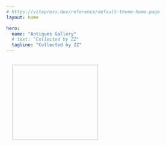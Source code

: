 ```yaml
---
# https://vitepress.dev/reference/default-theme-home-page
layout: home

hero:
  name: "Antiques Gallery"
  # text: "Collected by ZZ"
  tagline: "Collected by ZZ"
---
```


<script setup>
  import { ref, onMounted } from 'vue';
  import { withBase } from 'vitepress';

  const galleryData = ref([]);
  onMounted(async () => {
    try {
      const response = await fetch(withBase('/gallery-data.json'));
      const data = await response.json();
      galleryData.value = data.map(item => ({
        ...item,
        url: withBase(item.url)
      }));
    } catch (error) {
      console.error('Error loading gallery data:', error);
    }
  });
</script>

<div class="gallery-container">
  <div v-for="(image, index) in galleryData" :key="index" class="gallery-image">
    <img :src="image.url" :alt="image.tags.join(', ')" />
    <p>{{ image.tags.join(', ') }}</p>
  </div>
</div>

<style>
.gallery-container {
  display: grid;
  grid-template-columns: repeat(auto-fill, minmax(200px, 1fr));
  gap: 1rem;
  padding: 1rem;
}

.gallery-image {
  position: relative;
  overflow: hidden;
}

.gallery-image img {
  width: 100%;
  height: 200px;
  object-fit: cover;
}

.gallery-image:hover img {
  opacity: 0.5;
}

.gallery-image p {
  position: absolute;
  top: 0;
  left: 0;
  right: 0;
  bottom: 0;
  opacity: 0;
  padding: 1rem;
}

.gallery-image:hover p {
  opacity: 1;
}

</style>